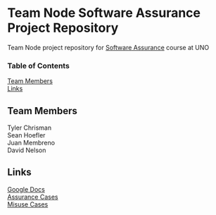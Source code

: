 # Team Node Software Assurance Project Repository
Team Node project repository for [Software Assurance](https://github.com/robinagandhi/swa) course at UNO

### Table of Contents  
[Team Members](#team-members)  
[Links](#links)  

## Team Members
Tyler Chrisman  
Sean Hoefler  
Juan Membreno  
David Nelson  

## Links
[Google Docs](https://drive.google.com/drive/folders/0Bx1ynvEvmAEAMUxfSTlWS0JNc3M?usp=sharing)  
[Assurance Cases](https://www.lucidchart.com/documents/edit/c6ce4793-d5dd-40ed-80cb-48d161b7beae)  
[Misuse Cases](https://www.lucidchart.com/documents/edit/1fc976c7-7bd3-47d8-9fcc-73fb066fd0c6)  
